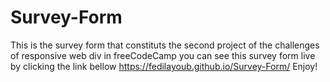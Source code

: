 # Survey-Form
This is the survey form that constituts the second project of the challenges of responsive web div in freeCodeCamp 
you can see this survey form live by clicking the link bellow
https://fedilayoub.github.io/Survey-Form/ 
Enjoy!
